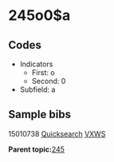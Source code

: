 # 245o0$a

## Codes

-   Indicators
    -   First: o
    -   Second: 0
-   Subfield: a

## Sample bibs

15010738 [Quicksearch](https://search.library.yale.edu/catalog/15010738) [VXWS](http://prodorbis.library.yale.edu:7014/vxws/GetHoldingsService?bibId=15010738)

**Parent topic:**[245](../../tags/245/245.md)


